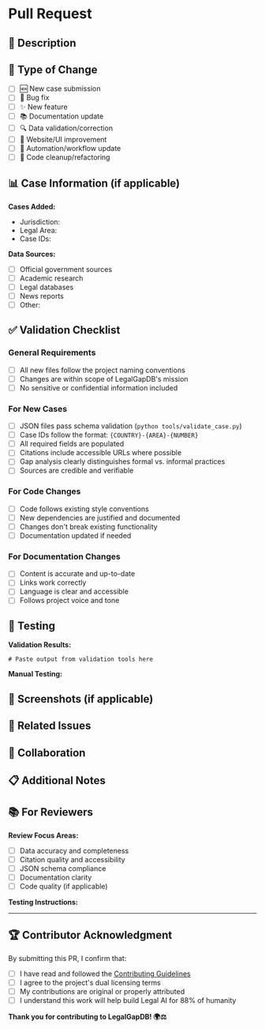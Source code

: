 # Pull Request

## 📝 Description
<!-- Provide a clear and concise description of your changes -->

## 🎯 Type of Change
<!-- Mark the type of change with [x] -->
- [ ] 🆕 New case submission
- [ ] 🔧 Bug fix
- [ ] ✨ New feature
- [ ] 📚 Documentation update
- [ ] 🔍 Data validation/correction
- [ ] 🎨 Website/UI improvement
- [ ] 🤖 Automation/workflow update
- [ ] 🧹 Code cleanup/refactoring

## 📊 Case Information (if applicable)
<!-- Fill this section if you're adding new cases -->

**Cases Added:**
- Jurisdiction: 
- Legal Area: 
- Case IDs: 

**Data Sources:**
<!-- List the primary sources used for case data -->
- [ ] Official government sources
- [ ] Academic research
- [ ] Legal databases
- [ ] News reports
- [ ] Other: 

## ✅ Validation Checklist
<!-- Mark completed items with [x] -->

### General Requirements
- [ ] All new files follow the project naming conventions
- [ ] Changes are within scope of LegalGapDB's mission
- [ ] No sensitive or confidential information included

### For New Cases
- [ ] JSON files pass schema validation (`python tools/validate_case.py`)
- [ ] Case IDs follow the format: `{COUNTRY}-{AREA}-{NUMBER}`
- [ ] All required fields are populated
- [ ] Citations include accessible URLs where possible
- [ ] Gap analysis clearly distinguishes formal vs. informal practices
- [ ] Sources are credible and verifiable

### For Code Changes
- [ ] Code follows existing style conventions
- [ ] New dependencies are justified and documented
- [ ] Changes don't break existing functionality
- [ ] Documentation updated if needed

### For Documentation Changes
- [ ] Content is accurate and up-to-date
- [ ] Links work correctly
- [ ] Language is clear and accessible
- [ ] Follows project voice and tone

## 🧪 Testing
<!-- Describe how you tested your changes -->

**Validation Results:**
```
# Paste output from validation tools here
```

**Manual Testing:**
<!-- Describe any manual testing performed -->

## 📸 Screenshots (if applicable)
<!-- Add screenshots for UI/website changes -->

## 🔗 Related Issues
<!-- Link to related issues using: Closes #123, Fixes #456, Related to #789 -->

## 🤝 Collaboration
<!-- If this work builds on someone else's contribution, acknowledge them -->

## 📋 Additional Notes
<!-- Any additional context, concerns, or questions for reviewers -->

## 📚 For Reviewers
<!-- Guidelines for those reviewing this PR -->

**Review Focus Areas:**
- [ ] Data accuracy and completeness
- [ ] Citation quality and accessibility  
- [ ] JSON schema compliance
- [ ] Documentation clarity
- [ ] Code quality (if applicable)

**Testing Instructions:**
<!-- Specific steps for reviewers to test changes -->

---

## 🏆 Contributor Acknowledgment
By submitting this PR, I confirm that:
- [ ] I have read and followed the [Contributing Guidelines](CONTRIBUTING.md)
- [ ] I agree to the project's dual licensing terms
- [ ] My contributions are original or properly attributed
- [ ] I understand this work will help build Legal AI for 88% of humanity

**Thank you for contributing to LegalGapDB! 🌍⚖️**